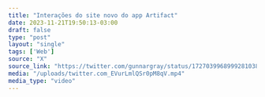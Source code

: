 ```yaml
---
title: "Interações do site novo do app Artifact"
date: 2023-11-21T19:50:13-03:00
draft: false
type: "post"
layout: "single"
tags: ['Web']
source: "X"
source_link: "https://twitter.com/gunnargray/status/1727039968999281038"
media: "/uploads/twitter.com_EVurLmlQSr0pM8qV.mp4"
media_type: "video"
---
```


